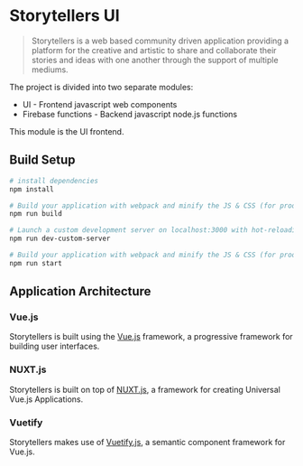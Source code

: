 # Storytellers UI

> Storytellers is a web based community driven application providing a platform for the creative and artistic to share 
> and collaborate their stories and ideas with one another through the support of multiple mediums.

The project is divided into two separate modules: 
* UI - Frontend javascript web components
* Firebase functions - Backend javascript node.js functions

This module is the UI frontend.

## Build Setup

``` bash
# install dependencies
npm install

# Build your application with webpack and minify the JS & CSS (for production).
npm run build	

# Launch a custom development server on localhost:3000 with hot-reloading.
npm run dev-custom-server

# Build your application with webpack and minify the JS & CSS (for production) and then start the server in production mode.
npm run start

```

## Application Architecture

### Vue.js
Storytellers is built using the <a href="https://vuejs.org/">Vue.js</a> framework, a progressive framework for building user interfaces.

### NUXT.js
Storytellers is built on top of <a href="https://nuxtjs.org/">NUXT.js</a>, a framework for creating Universal Vue.js Applications. 

### Vuetify
Storytellers makes use of <a href="https://vuetifyjs.com/">Vuetify.js</a>, a semantic component framework for Vue.js. 


